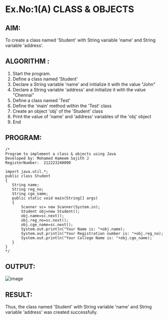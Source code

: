 # Ex.No:1(A) CLASS & OBJECTS

## AIM:
To create a class named 'Student' with String variable 'name' and String variable 'address'.

## ALGORITHM :
1.	Start the program.
2.	Define a class named 'Student'
3.	Declare a String variable 'name' and initialize it with the value "John"
4.	Declare a String variable 'address' and initialize it with the value "Chennai"
5.	Define a class named 'Test'
6.	Define the 'main' method within the 'Test' class
7.	Create an object 'obj' of the 'Student' class
8.	Print the value of 'name' and 'address' variables of the 'obj' object
9.	End



## PROGRAM:
 ```
/*
Program to implement a class & objects using Java
Developed by: Mohamed Hameem Sajith J
RegisterNumber:  212223240090

import java.util.*;
public class Student
{
    String name;
    String reg_no;
    String cge_name;
    public static void main(String[] args)
    {
        Scanner sc= new Scanner(System.in);
        Student obj=new Student();
        obj.name=sc.next();
        obj.reg_no=sc.next();
        obj.cge_name=sc.next();
        System.out.println("Your Name is: "+obj.name);
        System.out.println("Your Registration number is: "+obj.reg_no);
        System.out.println("Your College Name is: "+obj.cge_name);
    }
}
*/
```



## OUTPUT:

![image](https://github.com/user-attachments/assets/b2268340-2ae7-421e-801c-bf301ab5e507)


## RESULT:
Thus, the class named 'Student' with String variable 'name' and String variable 'address' was created successfully.
